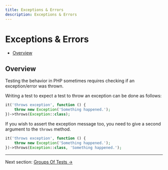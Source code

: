 ```yaml
---
title: Exceptions & Errors
description: Exceptions & Errors
---
```


# Exceptions & Errors

- [Overview](#overview)

<a name="overview"></a>
## Overview

Testing the behavior in PHP sometimes requires
checking if an exception/error was thrown.

Writing a test to expect a test to throw an exception
can be done as follows:
```php
it('throws exception', function () {
    throw new Exception('Something happened.');
})->throws(Exception::class);
```

If you wish to assert the exception message too, you need to give
a second argument to the `throws` method.
```php
it('throws exception', function () {
    throw new Exception('Something happened.');
})->throws(Exception::class, 'Something happened.');
```

---

Next section: [Groups Of Tests →](/docs/groups)
